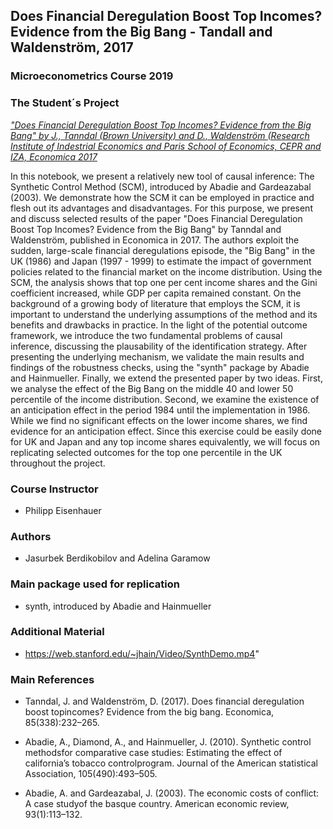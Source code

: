 ## Does Financial Deregulation Boost Top Incomes? Evidence from the Big Bang - Tandall and Waldenström, 2017 
### Microeconometrics Course 2019 

### The Student´s Project
<a href="https://onlinelibrary.wiley.com/doi/epdf/10.1111/ecca.12247">*"Does Financial Deregulation Boost Top Incomes? Evidence from the Big Bang" by J., Tanndal (Brown University) and D., Waldenström (Research Institute of Indestrial Economics and Paris School of Economics, CEPR and IZA, Economica 2017*</a>

In this notebook, we present a relatively new tool of causal inference: The Synthetic Control Method (SCM), introduced by Abadie and Gardeazabal (2003). We demonstrate how the SCM it can be employed in practice and flesh out its advantages and disadvantages. For this purpose, we present and discuss selected results of the paper "Does Financial Deregulation Boost Top Incomes? Evidence from the Big Bang" by Tanndal and Waldenström, published in Economica in 2017. The authors exploit the sudden, large-scale financial deregulations episode, the "Big Bang" in the UK (1986) and Japan (1997 - 1999) to estimate the impact of government policies related to the financial market on the income distribution. Using the SCM, the analysis shows that top one per cent income shares and the Gini coefficient increased, while GDP per capita remained constant. On the background of a growing body of literature that employs the SCM, it is important to understand the underlying assumptions of the method and its benefits and drawbacks in practice. In the light of the potential outcome framework, we introduce the two fundamental problems of causal inference, discussing the plausability of the identification strategy. After presenting the underlying mechanism, we validate the main results and findings of the robustness checks, using the "synth" package by Abadie and Hainmueller. Finally, we extend the presented paper by two ideas. First, we analyse the effect of the Big Bang on the middle 40 and lower 50 percentile of the income distribution. Second, we examine the existence of an anticipation effect in the period 1984 until the implementation in 1986. While we find no significant effects on the lower income shares, we find evidence for an anticipation effect. Since this exercise could be easily done for UK and Japan and any top income shares equivalently, we will focus on replicating selected outcomes for the top one percentile in the UK throughout the project.

### Course Instructor
* Philipp Eisenhauer

### Authors
* Jasurbek Berdikobilov and Adelina Garamow 

### Main package used for replication
* synth, introduced by Abadie and Hainmueller 

### Additional Material
* https://web.stanford.edu/~jhain/Video/SynthDemo.mp4"

### Main References 
* Tanndal, J. and Waldenström, D. (2017).  Does financial deregulation boost topincomes? Evidence from the big bang. Economica, 85(338):232–265.

* Abadie, A., Diamond, A., and Hainmueller, J. (2010). Synthetic control methodsfor comparative case studies: Estimating the effect of california’s tobacco controlprogram. Journal of the American statistical Association, 105(490):493–505.

* Abadie, A. and Gardeazabal, J. (2003). The economic costs of conflict:  A case studyof the basque country. American economic review, 93(1):113–132.


